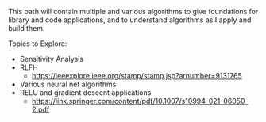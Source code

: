 This path will contain multiple and various algorithms to give foundations for library and code applications, and to understand algorithms as I apply and build them.

Topics to Explore:

- Sensitivity Analysis
- RLFH
  - https://ieeexplore.ieee.org/stamp/stamp.jsp?arnumber=9131765
- Various neural net algorithms
- RELU and gradient descent applications
  - https://link.springer.com/content/pdf/10.1007/s10994-021-06050-2.pdf
